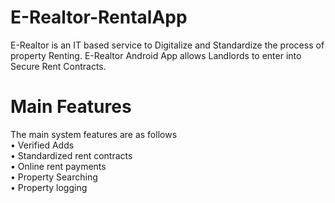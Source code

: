 # E-Realtor-RentalApp
E-Realtor is an IT based service to Digitalize and Standardize the process of property Renting. E-Realtor Android App allows Landlords to enter into Secure Rent Contracts.
# Main Features
The main system features are as follows  
•	Verified Adds  
•	Standardized rent contracts  
•	Online rent payments  
•	Property Searching   
•	Property logging  
